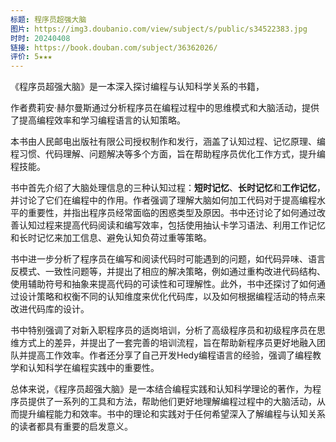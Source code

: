 ```yaml
---
标题: 程序员超强大脑
图片: https://img3.doubanio.com/view/subject/s/public/s34522383.jpg
时时: 20240408
链接: https://book.douban.com/subject/36362026/
评价: 5★★★
---
```

  
《程序员超强大脑》是一本深入探讨编程与认知科学关系的书籍，

作者费莉安·赫尔曼斯通过分析程序员在编程过程中的思维模式和大脑活动，提供了提高编程效率和学习编程语言的认知策略。

本书由人民邮电出版社有限公司授权制作和发行，涵盖了认知过程、记忆原理、编程习惯、代码理解、问题解决等多个方面，旨在帮助程序员优化工作方式，提升编程技能。

书中首先介绍了大脑处理信息的三种认知过程：**短时记忆**、**长时记忆**和**工作记忆**，并讨论了它们在编程中的作用。作者强调了理解大脑如何加工代码对于提高编程水平的重要性，并指出程序员经常面临的困惑类型及原因。书中还讨论了如何通过改善认知过程来提高代码阅读和编写效率，包括使用抽认卡学习语法、利用工作记忆和长时记忆来加工信息、避免认知负荷过重等策略。

书中进一步分析了程序员在编写和阅读代码时可能遇到的问题，如代码异味、语言反模式、一致性问题等，并提出了相应的解决策略，例如通过重构改进代码结构、使用辅助符号和抽象来提高代码的可读性和可理解性。此外，书中还探讨了如何通过设计策略和权衡不同的认知维度来优化代码库，以及如何根据编程活动的特点来改进代码库的设计。

书中特别强调了对新入职程序员的适岗培训，分析了高级程序员和初级程序员在思维方式上的差异，并提出了一套完善的培训流程，旨在帮助新程序员更好地融入团队并提高工作效率。作者还分享了自己开发Hedy编程语言的经验，强调了编程教学和认知科学在编程实践中的重要性。

总体来说，《程序员超强大脑》是一本结合编程实践和认知科学理论的著作，为程序员提供了一系列的工具和方法，帮助他们更好地理解编程过程中的大脑活动，从而提升编程能力和效率。书中的理论和实践对于任何希望深入了解编程与认知关系的读者都具有重要的启发意义。
